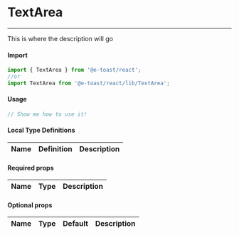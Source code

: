 # TextArea

<hr>

This is where the description will go

#### Import

```js
import { TextArea } from '@e-toast/react';
//or
import TextArea from '@e-toast/react/lib/TextArea';
```

#### Usage

```jsx
// Show me how to use it!
```

#### Local Type Definitions

| Name |  Definition | Description |
| ---- | ----------- | ----------- |

#### Required props

| Name       | Type   | Description                 |
| ---------- | ------ | --------------------------- |

#### Optional props

| Name         | Type       | Default    | Description               |
| ------------ | ---------- | ---------- | ------------------------- |
